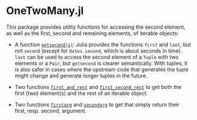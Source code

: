 # OneTwoMany.jl

This package provides utility functions for accessing the second element, as well as the first, second and remaining elements, of iterable objects:

* A function [`getsecond(x)`](@ref): Julia provides the functions `first` and `last`, but not `second` (except for `Dates.second`, which is about seconds in time). `last` can be used to access the second element of a `Tuple` with two elements or a `Pair`, but `getsecond` is clearer semantically. With tuples, it is also safer in cases where the upstream code that generates the tuple might change and generate longer tuples in the future.

* Two functions [`first_and_rest`](@ref) and [`first_second_rest`](@ref) to get both the first (two) element(s) and the rest of an iterable object.

* Two functions [`firstarg`](@ref) and [`secondarg`](@ref) to get that simply return their first, resp. second, argument.


